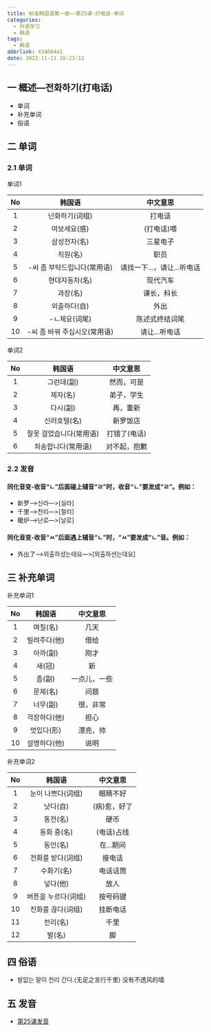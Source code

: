 ```yaml
---
title: 标准韩国语第一册——第25课-打电话-单词
categories:
  - 外语学习
  - 韩语
tags:
  - 韩语
abbrlink: 43d604a1
date: 2022-11-11 10:23:13
---
```

## 一 概述—전화하기(打电话)

* 单词
* 补充单词
* 俗语

<!--more-->

## 二 单词

### 2.1 单词

单词1

|  No  |            韩国语            |          中文意思          |
| :--: | :--------------------------: | :------------------------: |
|  1   |        넌화하기(词组)        |           打电话           |
|  2   |         여보세요(感)         |         (打电话)喂         |
|  3   |         삼성전자(名)         |          三星电子          |
|  4   |           직원(名)           |            职员            |
|  5   | -씨 좀 부탁드립니다(常用语)  | 请找一下...，请让...听电话 |
|  6   |        현대자동차(名)        |          现代汽车          |
|  7   |           과장(名)           |         课长，科长         |
|  8   |         외출하다(自)         |            外出            |
|  9   |        -ㄴ체요(词尾)         |       陈述式终结词尾       |
|  10  | -씨 좀 바꿔 주십시오(常用语) |       请让...听电话        |

单词2

|  No  |         韩国语          |   中文意思   |
| :--: | :---------------------: | :----------: |
|  1   |       그런데(副)        |  然而，可是  |
|  2   |        제자(名)         |  弟子，学生  |
|  3   |        다시(副)         |   再，重新   |
|  4   |      신러호텔(名)       |   新罗饭店   |
|  5   | 잘못 걸었습니다(常用语) | 打错了(电话) |
|  6   |   죄송합니다(常用语)    | 对不起，抱歉 |

### 2.2 发音

#### 同化音变-收音“ㄴ”后面碰上辅音“ㄹ”时，收音“ㄴ”要发成“ㄹ”。例如：

* 新罗—>신라—>[실라]
* 千里—>천리—>[철리]
* 暖炉—>난로—>[날로]

#### 同化音变-收音“ㅆ”后面遇上辅音“ㄴ”时，“ㅆ”要发成“ㄴ”音。例如：

* 外出了—>외출하셨는테요—>[외출하션는데요]

## 三 补充单词

补充单词1

|  No  |    韩国语    |   中文意思   |
| :--: | :----------: | :----------: |
|  1   |   며칠(名)   |     几天     |
|  2   | 빌려주다(他) |     借给     |
|  3   |   아까(副)   |     刚才     |
|  4   |    새(冠)    |      新      |
|  5   |    좀(副)    | 一点儿，一些 |
|  6   |   문제(名)   |     问题     |
|  7   |   너무(副)   |   很，非常   |
|  8   | 걱장하다(他) |     担心     |
|  9   |  멋있다(形)  |   漂亮，帅   |
|  10  | 설명하다(他) |     说明     |

补充单词2

|  No  |       韩国语        |   中文意思   |
| :--: | :-----------------: | :----------: |
|  1   |  눈이 나쁘다(词组)  |   眼睛不好   |
|  2   |      낫다(自)       | (病)愈，好了 |
|  3   |      동전(名)       |     硬币     |
|  4   |     동화 중(名)     |  (电话)占线  |
|  5   |      동안(名)       |  在...期间   |
|  6   |  전화를 받다(词组)  |    接电话    |
|  7   |     수화기(名)      |   电话话筒   |
|  8   |      넣다(他)       |     放人     |
|  9   | 버튼을 누르다(词组) |   按号码键   |
|  10  |  전화를 끊다(词组)  |   挂断电话   |
|  11  |      천리(名)       |     千里     |
|  12  |       발(名)        |      脚      |

## 四 俗语

* 발앖는 말이 천리 간다.(无足之言行千里) 没有不透风的墙

## 五 发音

* [第25课发音][1]



[1]:https://biz.cli.im/test/MN485339?coding=I4eosu&qrurl=http%3A%2F%2Fqr31.cn%2FI4eosu&gtype=2

